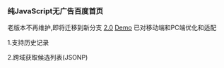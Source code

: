 ###	纯JavaScript无广告百度首页
老版本不再维护,即将迁移到新分支 [2.0](https://github.com/mcmyth/Javascript-Baidu/tree/2.0) [Demo](https://mcmyth.github.io/Javascript-Baidu/)
已对移动端和PC端优化和适配

1.支持历史记录

2.跨域获取候选列表(JSONP)
